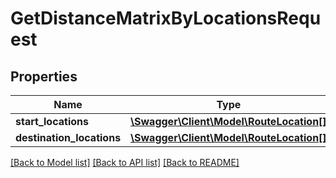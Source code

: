 # GetDistanceMatrixByLocationsRequest

## Properties
Name | Type | Description | Notes
------------ | ------------- | ------------- | -------------
**start_locations** | [**\Swagger\Client\Model\RouteLocation[]**](RouteLocation.md) |  | [optional] 
**destination_locations** | [**\Swagger\Client\Model\RouteLocation[]**](RouteLocation.md) |  | [optional] 

[[Back to Model list]](../../README.md#documentation-for-models) [[Back to API list]](../../README.md#documentation-for-api-endpoints) [[Back to README]](../../README.md)

